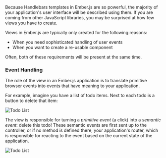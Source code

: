 Because Handlebars templates in Ember.js are so powerful, the majority
of your application's user interface will be described using them. If
you are coming from other JavaScript libraries, you may be surprised at
how few views you have to create.

Views in Ember.js are typically only created for the following reasons:

* When you need sophisticated handling of user events
* When you want to create a re-usable component

Often, both of these requirements will be present at the same time.

### Event Handling

The role of the view in an Ember.js application is to translate
primitive browser events into events that have meaning to your
application.

For example, imagine you have a list of todo items. Next to each todo is
a button to delete that item:

![Todo List](./images/todo-list.png)

The view is responsible for turning a _primitive event_ (a click) into a
_semantic event_: delete this todo! These semantic events are first sent
up to the controller, or if no method is defined there, your application's
router, which is responsible for reacting to the event based on the
current state of the application.


![Todo List](./images/primitive-to-semantic-event.png)
